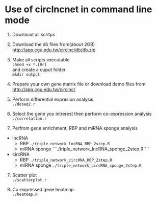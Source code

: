 # Use of circlncnet in command line mode

1. Download all scritps

2. Download the db files from(about 2GB)  
http://app.cgu.edu.tw/circlnc/db/db.zip  

3. Make all scripts executable   
``` chmod +x *.[Rr] ```  
and create a ouput folder  
``` mkdir output ```  

4. Prepare your own gene matrix file or download demo files from http://app.cgu.edu.tw/circlnc/  

4. Perform differential expresion analysis  
``` ./deseq2.r  ```  

5. Select the gene you intrerest then perform co-expression analysis  
```./correlation.r ```

6. Perfrom gene enrichment, RBP and miRNA sponge analysis  
  * lncRNA  
      + RBP ```./triple_network_lncRNA_RBP_2step.R```  
      + miRNA sponge ```./triple_network_lncRNA_sponge_2step.R`` `  
  * circRNA  
      + RBP ```./triple_network_circRNA_RBP_2step.R```  
      + miRNA sponge ```./triple_network_circRNA_sponge_2step.R```  

7. Scatter plot  
```./scatterplot.r```  

8. Co-expressed gene heatmap  
```./heatmap.R```


